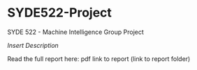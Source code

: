 # SYDE522-Project

SYDE 522 - Machine Intelligence Group Project

*Insert Description*

Read the full report here:  pdf link to report (link to report folder)
